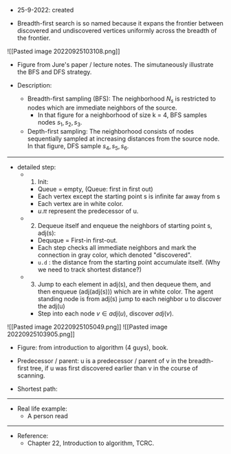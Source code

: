 - 25-9-2022: created

- Breadth-first search is so named because it expans the frontier between discovered and undiscovered vertices uniformly across the breadth of the frontier. 

![[Pasted image 20220925103108.png]]
- Figure from Jure's paper / lecture notes. The simutaneously illustrate the BFS and DFS strategy.

- Description: 
	- Breadth-first sampling (BFS): The neighborhood $N_s$ is restricted to nodes which are immediate neighbors of the source. 
		- In that figure for a neighborhood of size k = 4, BFS samples nodes $s_1, s_2, s_3$.
	- Depth-first sampling: The neighborhood consists of nodes sequentially sampled at increasing distances from the source node. In that figure, DFS sample $s_4, s_5,s_6$.

---
- detailed step: 
	- 1. Init: 
		- Queue = empty, (Queue: first in first out)
		- Each vertex except the starting point s is infinite far away from s
		- Each vertex are in white color. 
		- $u.\pi$ represent the predecessor of u.
	- 2. Dequeue itself and enqueue the neighbors of starting point s, adj(s): 
		- Dequque = First-in first-out.
		- Each step checks all immediate neighbors and mark the connection in gray color, which denoted "discovered".
		- `u.d` : the distance from the starting point accumulate itself. (Why we need to track shortest distance?)
	- 3. Jump to each element in adj(s), and then dequeue them, and then enqueue (adj(adj(s))) which are in white color.  The agent standing node is from adj(s) jump to each neighbor u to discover the adj(u)
		- Step into each node $v \in adj(u)$, discover $adj(v)$.

![[Pasted image 20220925105049.png]]
![[Pasted image 20220925103905.png]]
- Figure: from introduction to algorithm (4 guys), book.

- Predecessor / parent: u is a predecessor / parent of v in the breadth-first tree, if u was first discovered earlier than v in the course of scanning. 
- Shortest path: 

---
- Real life example: 
	- A person read 


---
- Reference:
	- Chapter 22, Introduction  to algorithm, TCRC.